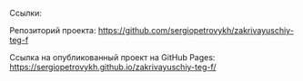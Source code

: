 Ссылки:

Репозиторий проекта: https://github.com/sergiopetrovykh/zakrivayuschiy-teg-f

Ссылка на опубликованный проект на GitHub Pages: https://sergiopetrovykh.github.io/zakrivayuschiy-teg-f/
